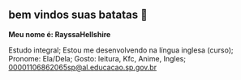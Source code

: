 ## bem vindos suas batatas 🥔

**Meu nome é: RayssaHellshire** 

Estudo integral;
Estou me desenvolvendo na língua inglesa (curso);
Pronome: Ela/Dela;
Gosto: leitura, Kfc, Anime, Ingles;
00001106862065sp@al.educacao.sp.gov.br



  
